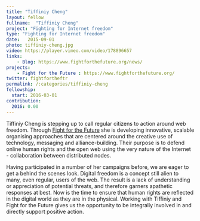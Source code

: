 ```yaml
---
title: "Tiffiniy Cheng"
layout: fellow
fullname:  "Tiffiniy Cheng"
project: "Fighting for Internet freedom"
type: "Fighting for Internet freedom"
date:   2015-09-01
photo: tiffiniy-cheng.jpg
video: https://player.vimeo.com/video/178896657
links:
    - Blog: https://www.fightforthefuture.org/news/
projects:
    - Fight for the Future : https://www.fightforthefuture.org/
twitter: fightfortheftr
permalink: /:categories/tiffiniy-cheng
fellowship:
  start: 2016-03-01
contribution:
  2016: 0.00
---
```

Tiffiniy Cheng is stepping up to call regular citizens to action around web freedom. Through [Fight for the Future](https://www.fightforthefuture.org/) she is developing innovative, scalable organising approaches that are centered around the creative use of technology, messaging and alliance-building. Their purpose is to defend online human rights and the open web using the very nature of the Internet - collaboration between distributed nodes.

Having  participated in a number of her campaigns before, we are eager to get a  behind the scenes look. Digital freedom is a concept still alien to  many, even regular, users of the web. The result is a lack of  understanding or appreciation of potential threats, and therefore garners apathetic  responses at best. Now is the time to ensure that human rights are  reflected in the digital world as they are in the physical. Working with  Tiffiniy and Fight for the Future gives us the opportunity to be  integrally involved in and directly support positive action.
